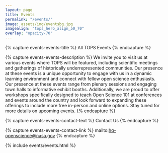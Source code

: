 ```yaml
---
layout: page
title: Events
permalink: "/events/"
image: assets/img/eventsbg.jpg
imagealign: "tops_hero_align_50_70"
overlay: "opacity-70"
---
```


<!---FOR EVERYONE-->



<!---START Events-->
<!---Events Title (Plain Text)-->
{% capture events-events-title %}
All TOPS Events
{% endcapture %}

<!---Events Description (Markdown)-->
{% capture events-events-description %}
We invite you to visit us at various events where TOPS will be featured, including scientific meetings and gatherings of historically underrepresented communities. Our presence at these events is a unique opportunity to engage with us in a dynamic learning environment and connect with fellow open science enthusiasts. Our presence at these events range from plenary sessions and engaging town halls to informative exhibit booths.  Additionally, we are proud to offer workshops specifically designed to teach Open Science 101 at conferences and events around the country and look forward to expanding these offerings to include more free in-person and online options. Stay tuned for more details on upcoming events.
{% endcapture %}

<!---Events Contact Button Text-->
{% capture events-events-contact-text %}
Contact Us
{% endcapture %}

<!---Events Contact Button Link-->
{% capture events-events-contact-link %}
mailto:hq-openscience@nasa.gov
{% endcapture %}
<!---END Events-->





<!---FOR DEVELOPER ONLY (UNLESS YOU FEEL BRAVE)-->

{% include events/events.html %}